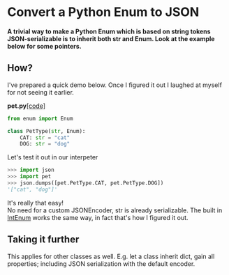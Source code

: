 # Convert a Python Enum to JSON

**A trivial way to make a Python Enum which is based on string tokens 
JSON-serializable is to inherit both str and Enum. 
Look at the example below for some pointers.**


## How? 

I've prepared a quick demo below. 
Once I figured it out I laughed at myself for not seeing it earlier.

**pet.py**[[code]](https://github.com/Hultner/hultner.github.io/blob/master/quickbits/code/pet.py)
```python
from enum import Enum

class PetType(str, Enum):
    CAT: str = "cat"
    DOG: str = "dog"
```


Let's test it out in our interpeter
```python
>>> import json
>>> import pet
>>> json.dumps([pet.PetType.CAT, pet.PetType.DOG])
'["cat", "dog"]'
```

It's really that easy!  
No need for a custom JSONEncoder, str is already serializable.
The built in [IntEnum](https://github.com/python/cpython/blob/3.6/Lib/enum.py#L639) 
works the same way, in fact that's how I figured it out.


## Taking it further

This applies for other classes as well. E.g. let a class inherit dict, gain all 
properties; including JSON serialization with the default encoder.   


